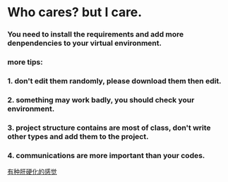 # Who cares? but I care.
### You need to install the requirements and add more denpendencies to your virtual environment.
### more tips:
### 1. don't edit them randomly, please download them then edit.
### 2. something may work badly, you should check your environment.
### 3. project structure contains are most of class, don't write other types and add them to the project.
### 4. communications are more important than your codes.

[有种肝硬化的感觉](https://github.com/daxuanzi515/WebVulScanner)
